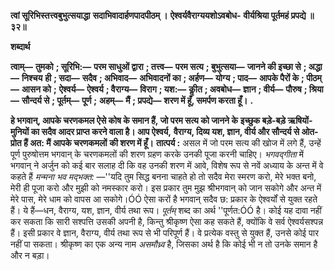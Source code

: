 **त्वां सूरिभिस्तत्त्वबुभुत्सयाद्धा** **सदाभिवादार्हणपादपीठम् ।** **ऐश्वर्यवैराग्ययशोऽवबोध-** **वीर्यश्रिया पूर्तमहं प्रपद्ये ॥ ३२॥** 

**शब्दार्थ** 

**त्वाम्—** **तुमको** **; सूरिभि:—** **परम साधुओं द्वारा** **; तत्त्व—** **परम सत्य** **; बुभुत्सया—** **जानने की इच्छा से** **; अद्धा—** **निश्चय** **ही** **; सदा—** **सदैव** **; अभिवाद—** **अभिवादनों का** **; अर्हण—** **योग्य** **; पाद—** **आपके पैरों के** **; पीठम्—** **आसन को** **;** **ऐश्वर्य—** **ऐश्वर्य** **; वैराग्य—** **विराग** **; यश:—** **कीॢत** **; अवबोध—** **ज्ञान** **; वीर्य—** **पौरुष** **; श्रिया—** **सौन्दर्य से** **; पूर्तम्—** **पूर्ण** **;** **अहम्—** **मैं** **; प्रपद्ये—** **शरण में हूँ, समर्पण करता हूँ।** **.** 

**हे भगवान्, आपके चरणकमल ऐसे कोष के समान हैं, जो परम सत्य को जानने के** **इच्छुक बड़े-बड़े ऋषियों-मुनियों का सदैव आदर प्राप्त करने वाला है। आप ऐश्वर्य,** **वैराग्य, दिव्य यश, ज्ञान, वीर्य और सौन्दर्य से ओत-प्रोत हैं अत: मैं आपके चरणकमलों** **की शरण में हूँ।** **तात्पर्य :** असल में जो परम सत्य की खोज में लगे हैं, उन्हें पूर्ण पुरुषोत्तम भगवान् के चरणकमलों की शरण ग्रहण करके उनकी पूजा करनी चाहिए। *भगवद्गीता* में भगवान् ने अर्जुन को कई बार सलाह दी कि वह उनकी शरण में आवे, विशेष रूप से नवें अध्याय के अन्त में वे कहते हैं *मन्मना भव मद्भक्त:* —''यदि तुम सिद्ध बनना चाहते हो तो सदैव मेरा स्मरण करो, मेरे भक्त बनो, मेरी ही पूजा करो और मुझी को नमस्कार करो। इस प्रकार तुम मुझ श्रीभगवान् को जान सकोगे और अन्त में मेरे पास, मेरे धाम को वापस आ सकोगे।ÓÓ ऐसा करों है भगवान् सदैव छ: प्रकार के ऐश्वर्यों से युक्त रहते हैं। ये हैं—धन, वैराग्य, यश, ज्ञान, वीर्य तथा रूप। *पूर्तम्* शब्द का अर्थ ''पूर्णत:ÓÓ है। कोई यह दावा नहीं कर सकता कि सारी सश्पत्ति उसकी अपनी है, किन्तु श्रीकृष्ण ऐसा कह सकते हैं, क्योंकि वे सर्व ऐश्वर्यसश्पन्न हैं। इसी प्रकार वे ज्ञान, वैराग्य, वीर्य तथा रूप से भी परिपूर्ण हैं। वे प्रत्येक वस्तु से युक्त हैं, उनसे कोई पार नहीं पा सकता। श्रीकृष्ण का एक अन्य नाम *असमौध्र्व* है, जिसका अर्थ है कि कोई भी न तो उनके समान है और न बड़ा।  